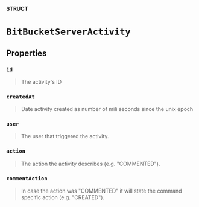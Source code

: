 **STRUCT**

# `BitBucketServerActivity`

## Properties
### `id`

> The activity's ID

### `createdAt`

> Date activity created as number of mili seconds since the unix epoch

### `user`

> The user that triggered the activity.

### `action`

> The action the activity describes (e.g. "COMMENTED").

### `commentAction`

> In case the action was "COMMENTED" it will state the command specific action (e.g. "CREATED").
